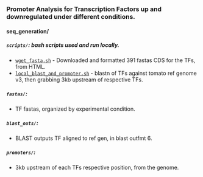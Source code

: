 ### Promoter Analysis for Transcription Factors up and downregulated under different conditions.

#### seq_generation/ 

##### `scripts/`: bash scripts used and run locally.

*   [`wget_fasta.sh`](scripts/wget_fasta.sh) - Downloaded and formatted 391 fastas CDS for the TFs, from HTML.
*   [`local_blast_and_promoter.sh`](scripts/local_blast_and_promoter.sh) - blastn of TFs against tomato ref genome v3, then grabbing 3kb upstream of respective TFs.

##### `fastas/`: 

* TF fastas, organized by experimental condition. 

##### `blast_outs/`:

* BLAST outputs TF aligned to ref gen, in blast outfmt 6.

##### `promoters/`:

* 3kb upstream of each TFs respective position, from the genome.